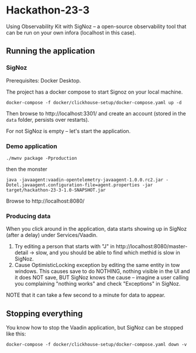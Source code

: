 # Hackathon-23-3

Using Observability Kit with SigNoz – a open-source observability tool that can be run on your own infora (localhost in this case).

## Running the application

### SigNoz
Prerequisites: Docker Desktop.

The project has a docker compose to start Signoz on your local machine.

`docker-compose -f docker/clickhouse-setup/docker-compose.yaml up -d`

Then browse to http://localhost:3301/  and create an account (stored in the `data` folder, persists over restarts).

For not SigNoz is empty – let's start the application.

### Demo application

`./mwnv package -Pproduction`

then the monster 

`java -javaagent:vaadin-opentelemetry-javaagent-1.0.0.rc2.jar -Dotel.javaagent.configuration-file=agent.properties -jar target/hackathon-23-3-1.0-SNAPSHOT.jar`

Browse to http://localhost:8080/

### Producing data
When you click around in the application, data starts showing up in SigNoz (after a delay) under Services/Vaadin.

1. Try editing a person that starts with "J" in http://localhost:8080/master-detail -> slow, and you should be able to find which methid is slow in SigNoz.
2. Cause OptimisticLocking exception by editing the same entity in tow windows. This causes save to do NOTHING, nothing visible in the UI and it does NOT save, BUT SigNoz knows the cause – imagine a user calling you complaining "nothing works" and check "Exceptions" in SigNoz.

NOTE that it can take a few second to a minute for data to appear.

## Stopping everything
You know how to stop the Vaadin application, but SigNoz can be stopped like this:

`docker-compose -f docker/clickhouse-setup/docker-compose.yaml down -v`

